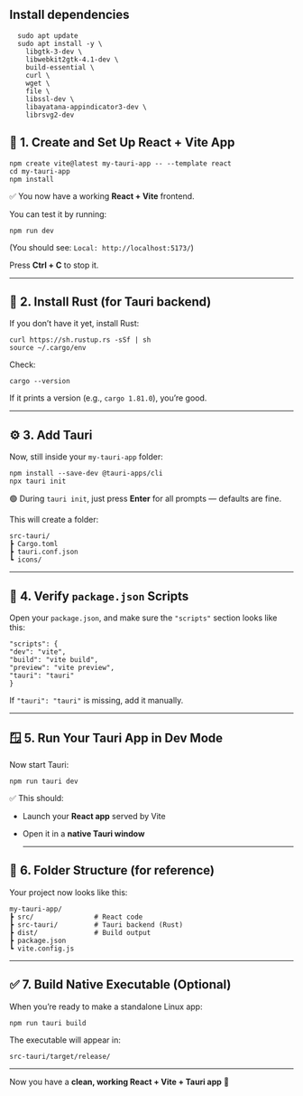 ## Install dependencies
```
  sudo apt update
  sudo apt install -y \
    libgtk-3-dev \
    libwebkit2gtk-4.1-dev \
    build-essential \
    curl \
    wget \
    file \
    libssl-dev \
    libayatana-appindicator3-dev \
    librsvg2-dev
  ```

 ## 🧩 1. Create and Set Up React + Vite App
  
  ```
  npm create vite@latest my-tauri-app -- --template react
  cd my-tauri-app
  npm install
  ```
  
  ✅ You now have a working **React + Vite** frontend.
  
  You can test it by running:
  
  ```
  npm run dev
  ```
  
  (You should see: `Local: http://localhost:5173/`)
  
  Press **Ctrl + C** to stop it.
  
  ---
 ## 🦀 2. Install Rust (for Tauri backend)
  
  If you don’t have it yet, install Rust:
  
  ```
  curl https://sh.rustup.rs -sSf | sh
  source ~/.cargo/env
  ```
  
  Check:
  
  ```
  cargo --version
  ```
  
  If it prints a version (e.g., `cargo 1.81.0`), you’re good.
  
  ---
 ## ⚙️ 3. Add Tauri
  
  Now, still inside your `my-tauri-app` folder:
  
  ```
  npm install --save-dev @tauri-apps/cli
  npx tauri init
  ```
  
  🟢 During `tauri init`, just press **Enter** for all prompts — defaults are fine.
  
  This will create a folder:
  
  ```
  src-tauri/
  ┣ Cargo.toml
  ┣ tauri.conf.json
  ┗ icons/
  ```
  
  ---
 ## 🧰 4. Verify  `package.json`  Scripts
  
  Open your `package.json`, and make sure the `"scripts"` section looks like this:
  
  ```
  "scripts": {
  "dev": "vite",
  "build": "vite build",
  "preview": "vite preview",
  "tauri": "tauri"
  }
  ```
  
  If `"tauri": "tauri"` is missing, add it manually.
  
  ---
 ## 🪟 5. Run Your Tauri App in Dev Mode
  
  Now start Tauri:
  
  ```
  npm run tauri dev
  ```
  
  ✅ This should:
- Launch your **React app** served by Vite
- Open it in a **native Tauri window**
  
  ---
 ## 🧠 6. Folder Structure (for reference)
  
  Your project now looks like this:
  
  ```
  my-tauri-app/
  ┣ src/               # React code
  ┣ src-tauri/         # Tauri backend (Rust)
  ┣ dist/              # Build output
  ┣ package.json
  ┗ vite.config.js
  ```
  
  ---
 ## ✅ 7. Build Native Executable (Optional)
  
  When you’re ready to make a standalone Linux app:
  
  ```
  npm run tauri build
  ```
  
  The executable will appear in:
  
  ```
  src-tauri/target/release/
  ```
  
  ---
  
  Now you have a **clean, working React + Vite + Tauri app** 🎉
